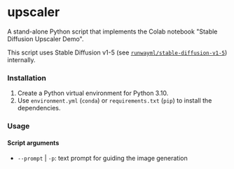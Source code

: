 # upscaler
A stand-alone Python script that implements the Colab notebook "Stable Diffusion Upscaler Demo".

This script uses Stable Diffusion v1-5 (see [`runwayml/stable-diffusion-v1-5`](https://huggingface.co/runwayml/stable-diffusion-v1-5)) internally.

### Installation
1. Create a Python virtual environment for Python 3.10.
1. Use `environment.yml` (`conda`) or `requirements.txt` (`pip`) to install the dependencies.

### Usage
#### Script arguments
* `--prompt` | `-p`: text prompt for guiding the image generation
